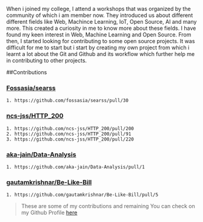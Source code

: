 When i joined my college, I attend a workshops that was organized by the community of which i am member now. They introduced us about different different fields like Web, Machince Learning, IoT, Open Source, AI and many more. This created a curiosity in me to know more about these fields. I have found my keen interest in Web, Machine Learning and Open Source. From then, I started looking for contributing to some open source projects. It was difficult for me to start but i start by creating my own project from which i learnt a lot about the Git and Github and its workflow which further help me in contributing to other projects.

##Contributions

### [Fossasia/searss](https://github.com/fossasia/searss)

    1. https://github.com/fossasia/searss/pull/30

### [ncs-jss/HTTP_200](https://github.com/ncs-jss/HTTP_200)

    1. https://github.com/ncs-jss/HTTP_200/pull/200
    2. https://github.com/ncs-jss/HTTP_200/pull/91
    3. https://github.com/ncs-jss/HTTP_200/pull/220

### [aka-jain/Data-Analysis](https://github.com/aka-jain/Data-Analysis)

    1. https://github.com/aka-jain/Data-Analysis/pull/1

### [gautamkrishnar/Be-Like-Bill](https://github.com/gautamkrishnar/Be-Like-Bill)

    1. https://github.com/gautamkrishnar/Be-Like-Bill/pull/5

>These are some of my contributions and remaining You can check on my Github Profile [here](https://github.com/ankitjain28may)
